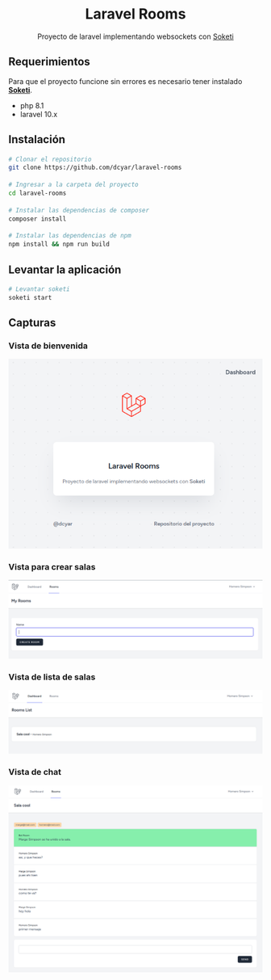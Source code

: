 <h1 align="center">Laravel Rooms</h1>
<p align="center">Proyecto de laravel implementando websockets con <a href="https://soketi.app/" target="_blank" class="font-semibold text-blue-500">Soketi</a></p>

## Requerimientos

Para que el proyecto funcione sin errores es necesario tener instalado **[Soketi]('https://docs.soketi.app/getting-started/installation/cli-installation')**.

- php 8.1
- laravel 10.x

## Instalación

```bash
# Clonar el repositorio
git clone https://github.com/dcyar/laravel-rooms

# Ingresar a la carpeta del proyecto
cd laravel-rooms

# Instalar las dependencias de composer
composer install

# Instalar las dependencias de npm
npm install && npm run build
```

## Levantar la aplicación

```bash
# Levantar soketi
soketi start
```

## Capturas
### Vista de bienvenida

![Welcome](https://raw.githubusercontent.com/dcyar/laravel-rooms/main/public/demo/welcome.png)

### Vista para crear salas

![Create Room](https://raw.githubusercontent.com/dcyar/laravel-rooms/main/public/demo/create-room.png)

### Vista de lista de salas

![Rooms List](https://raw.githubusercontent.com/dcyar/laravel-rooms/main/public/demo/rooms-list.png)

### Vista de chat

![Chat](https://raw.githubusercontent.com/dcyar/laravel-rooms/main/public/demo/chat.png)